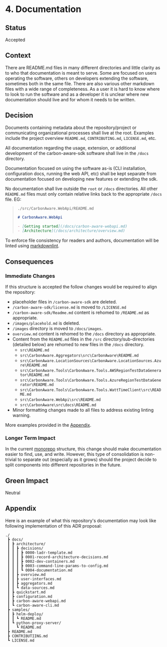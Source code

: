# 4. Documentation

## Status

Accepted

## Context

There are README.md files in many different directories and little clarity as to
who that documentation is meant to serve. Some are focused on users operating
the software, others on developers extending the software, sometimes both in the
same file. There are also various other markdown files with a wide range of
completeness. As a user it is hard to know where to look to run the software and
as a developer it is unclear where new documentation should live and for whom it
needs to be written.

## Decision

Documents containing metadata about the repository/project or communicating
organizational processes shall live at the root. Examples include the project
overview `README.md`, `CONTRIBUTING.md`, `LICENSE.md`, etc.

All documentation regarding the usage, extension, or additional development of
the carbon-aware-sdk software shall live in the `/docs` directory.

Documentation focused on using the software as-is (CLI installation,
configuration docs, running the web API, etc) shall be kept separate from
documentation focused on developing new features or extending the sdk.

No documentation shall live outside the `root` or `/docs` directories. All other
`README.md` files must only contain relative links back to the appropriate
`/docs` file. EG:

> `./src/CarbonAware.WebApi/README.md`
>
> ```markdown
> # CarbonAware.WebApi
>
> - [Getting started](/docs/carbon-aware-webapi.md)
> - [Architecture](/docs/architecture/overview.md)
> ```

To enforce file consistency for readers and authors, documentation will be
linted using
[markdownlint](https://github.com/DavidAnson/markdownlint/tree/main).

## Consequences

### Immediate Changes

If this structure is accepted the follow changes would be required to align the
repository:

- placeholder files in `/carbon-aware-sdk` are deleted.
- `/carbon-aware-sdk/license.md` is moved to `/LICENSE.md`
- `/carbon-aware-sdk/Readme.md` content is rehomed to `/README.md` as
  appropriate.
- `/images/placehold.md` is deleted.
- `/images` directory is moved to `/docs/images`.
- `overview.md` content is rehomed to the `/docs` directory as
  appropriate.
- Content from the `README.md` files in the `/src` directory/sub-directories
  (detailed below) are rehomed to new files in the `/docs` directory.
  - `src\README.md`
  - `src\CarbonAware.Aggregators\src\CarbonAware\README.md`
  - `src\CarbonAware.LocationSources\CarbonAware.LocationSources.Azure\README.md`
  - `src\CarbonAware.Tools\CarbonAware.Tools.AWSRegionTestDataGenerator\README.md`
  - `src\CarbonAware.Tools\CarbonAware.Tools.AzureRegionTestDataGenerator\README.md`
  - `src\CarbonAware.Tools\CarbonAware.Tools.WattTimeClient\src\README.md`
  - `src\CarbonAware.WebApi\src\README.md`
  - `src\CarbonAware\src\docs\README.md`
- Minor formatting changes made to all files to address existing linting
  warning.

More examples provided in the [Appendix](#appendix).

### Longer Term Impact

In the current [monorepo](https://en.wikipedia.org/wiki/Monorepo) structure,
this change should make documentation easier to find, use, and write. However,
this type of consolidation is non-trivial to separate out (especially as it
grows) should the project decide to split components into different repositories
in the future.

## Green Impact

Neutral

## Appendix

Here is an example of what this repository's documentation may look like
following implementation of this ADR proposal:

```text
./
 ┣ docs/
 ┃ ┣ architecture/
 ┃ ┃ ┣ decisions/
 ┃ ┃ ┃ ┣ 0000-ladr-template.md
 ┃ ┃ ┃ ┣ 0001-record-architecture-decisions.md
 ┃ ┃ ┃ ┣ 0002-dev-containers.md
 ┃ ┃ ┃ ┣ 0003-command-line-params-to-config.md
 ┃ ┃ ┃ ┗ 0004-documentation.md
 ┃ ┃ ┣ overview.md
 ┃ ┃ ┣ user-interfaces.md
 ┃ ┃ ┣ aggregators.md
 ┃ ┃ ┗ data-sources.md
 ┃ ┣ quickstart.md
 ┃ ┣ configuration.md
 ┃ ┣ carbon-aware-webapi.md
 ┃ ┗ carbon-aware-cli.md
 ┣ samples/
 ┃ ┣ helm-deploy/
 ┃ ┃ ┗ README.md
 ┃ ┗ python-proxy-server/
 ┃   ┗ README.md
 ┣ README.md
 ┣ CONTRIBUTIING.md
 ┗ LICENSE.md
```
